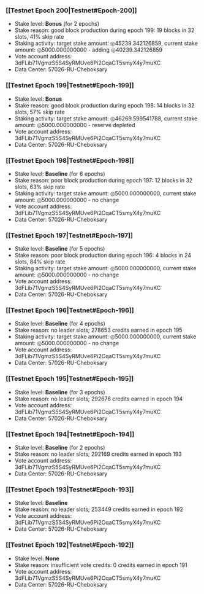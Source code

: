 ### [[Testnet Epoch 200|Testnet#Epoch-200]]
* Stake level: **Bonus** (for 2 epochs)
* Stake reason: good block production during epoch 199: 19 blocks in 32 slots, 41% skip rate
* Staking activity: target stake amount: ◎45239.342126859, current stake amount: ◎5000.000000000 - adding ◎40239.342126859
* Vote account address: 3dFLib71VgmzS5S4SyRMUve6Pi2CqaCT5smyX4y7muKC
* Data Center: 57026-RU-Cheboksary
### [[Testnet Epoch 199|Testnet#Epoch-199]]
* Stake level: **Bonus**
* Stake reason: good block production during epoch 198: 14 blocks in 32 slots, 57% skip rate
* Staking activity: target stake amount: ◎46269.599541788, current stake amount: ◎5000.000000000 - reserve depleted
* Vote account address: 3dFLib71VgmzS5S4SyRMUve6Pi2CqaCT5smyX4y7muKC
* Data Center: 57026-RU-Cheboksary
### [[Testnet Epoch 198|Testnet#Epoch-198]]
* Stake level: **Baseline** (for 6 epochs)
* Stake reason: poor block production during epoch 197: 12 blocks in 32 slots, 63% skip rate
* Staking activity: target stake amount: ◎5000.000000000, current stake amount: ◎5000.000000000 - no change
* Vote account address: 3dFLib71VgmzS5S4SyRMUve6Pi2CqaCT5smyX4y7muKC
* Data Center: 57026-RU-Cheboksary
### [[Testnet Epoch 197|Testnet#Epoch-197]]
* Stake level: **Baseline** (for 5 epochs)
* Stake reason: poor block production during epoch 196: 4 blocks in 24 slots, 84% skip rate
* Staking activity: target stake amount: ◎5000.000000000, current stake amount: ◎5000.000000000 - no change
* Vote account address: 3dFLib71VgmzS5S4SyRMUve6Pi2CqaCT5smyX4y7muKC
* Data Center: 57026-RU-Cheboksary
### [[Testnet Epoch 196|Testnet#Epoch-196]]
* Stake level: **Baseline** (for 4 epochs)
* Stake reason: no leader slots; 278653 credits earned in epoch 195
* Staking activity: target stake amount: ◎5000.000000000, current stake amount: ◎5000.000000000 - no change
* Vote account address: 3dFLib71VgmzS5S4SyRMUve6Pi2CqaCT5smyX4y7muKC
* Data Center: 57026-RU-Cheboksary
### [[Testnet Epoch 195|Testnet#Epoch-195]]
* Stake level: **Baseline** (for 3 epochs)
* Stake reason: no leader slots; 292676 credits earned in epoch 194
* Vote account address: 3dFLib71VgmzS5S4SyRMUve6Pi2CqaCT5smyX4y7muKC
* Data Center: 57026-RU-Cheboksary
### [[Testnet Epoch 194|Testnet#Epoch-194]]
* Stake level: **Baseline** (for 2 epochs)
* Stake reason: no leader slots; 292169 credits earned in epoch 193
* Vote account address: 3dFLib71VgmzS5S4SyRMUve6Pi2CqaCT5smyX4y7muKC
* Data Center: 57026-RU-Cheboksary
### [[Testnet Epoch 193|Testnet#Epoch-193]]
* Stake level: **Baseline**
* Stake reason: no leader slots; 253449 credits earned in epoch 192
* Vote account address: 3dFLib71VgmzS5S4SyRMUve6Pi2CqaCT5smyX4y7muKC
* Data Center: 57026-RU-Cheboksary
### [[Testnet Epoch 192|Testnet#Epoch-192]]
* Stake level: **None**
* Stake reason: insufficient vote credits: 0 credits earned in epoch 191
* Vote account address: 3dFLib71VgmzS5S4SyRMUve6Pi2CqaCT5smyX4y7muKC
* Data Center: 57026-RU-Cheboksary